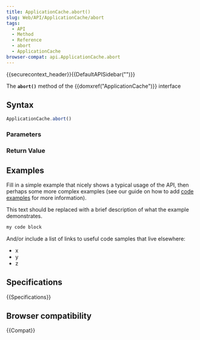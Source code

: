 ```yaml
---
title: ApplicationCache.abort()
slug: Web/API/ApplicationCache/abort
tags:
  - API
  - Method
  - Reference
  - abort
  - ApplicationCache
browser-compat: api.ApplicationCache.abort
---
```

{{securecontext_header}}{{DefaultAPISidebar("")}}

The **`abort()`** method of the {{domxref("ApplicationCache")}} interface 

## Syntax

```js
ApplicationCache.abort()
```

### Parameters



### Return Value



## Examples

Fill in a simple example that nicely shows a typical usage of the API, then perhaps some more complex examples (see our guide on how to add [code examples](/en-US/docs/MDN/Contribute/Structures/Code_examples) for more information).

This text should be replaced with a brief description of what the example demonstrates.

```js
my code block
```

And/or include a list of links to useful code samples that live elsewhere:

*   x
*   y
*   z

## Specifications

{{Specifications}}

## Browser compatibility

{{Compat}}

